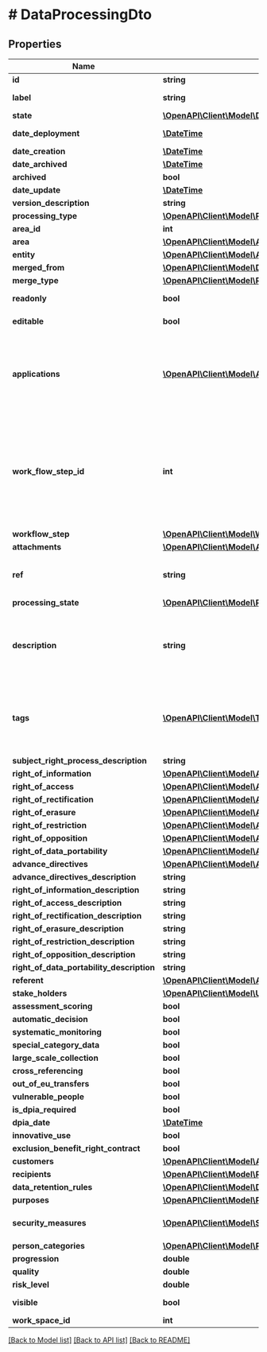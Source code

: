 # # DataProcessingDto

## Properties

Name | Type | Description | Notes
------------ | ------------- | ------------- | -------------
**id** | **string** |  | [optional]
**label** | **string** | Label des données |
**state** | [**\OpenAPI\Client\Model\DataProcessingState**](DataProcessingState.md) |  | [optional]
**date_deployment** | [**\DateTime**](\DateTime.md) | Deployment date | [optional]
**date_creation** | [**\DateTime**](\DateTime.md) |  | [optional]
**date_archived** | [**\DateTime**](\DateTime.md) |  | [optional]
**archived** | **bool** |  | [optional]
**date_update** | [**\DateTime**](\DateTime.md) |  | [optional]
**version_description** | **string** |  | [optional]
**processing_type** | [**\OpenAPI\Client\Model\ProcessingType**](ProcessingType.md) |  | [optional]
**area_id** | **int** |  | [optional]
**area** | [**\OpenAPI\Client\Model\AreaDto**](AreaDto.md) |  | [optional]
**entity** | [**\OpenAPI\Client\Model\AreaDto**](AreaDto.md) |  | [optional]
**merged_from** | [**\OpenAPI\Client\Model\DataProcessingDto**](DataProcessingDto.md) |  | [optional]
**merge_type** | [**\OpenAPI\Client\Model\RelationShipType**](RelationShipType.md) |  | [optional]
**readonly** | **bool** |  | [optional] [readonly]
**editable** | **bool** |  | [optional] [readonly]
**applications** | [**\OpenAPI\Client\Model\ApplicationDto[]**](ApplicationDto.md) | Listing des applications associées &#x3D;&gt; Il peut y avoir plusieurs workspaces associés | [optional]
**work_flow_step_id** | **int** | Le status du workflow &#x3D;&gt; état de l&#39;avancée de la saisie du traitement,  A voir comment on le gère | [optional]
**workflow_step** | [**\OpenAPI\Client\Model\WorkFlowStepDto**](WorkFlowStepDto.md) |  | [optional]
**attachments** | [**\OpenAPI\Client\Model\AttachmentDto[]**](AttachmentDto.md) |  | [optional]
**ref** | **string** | Client is able to write is own reference | [optional]
**processing_state** | [**\OpenAPI\Client\Model\ProcessingState**](ProcessingState.md) |  | [optional]
**description** | **string** | Description longue du traitement (Peut aider pour la recherche full-text) | [optional]
**tags** | [**\OpenAPI\Client\Model\TagDto[]**](TagDto.md) | Les tags associés au traitement (Pour un éventuel moteur de recherche) | [optional]
**subject_right_process_description** | **string** |  | [optional]
**right_of_information** | [**\OpenAPI\Client\Model\AccessType**](AccessType.md) |  | [optional]
**right_of_access** | [**\OpenAPI\Client\Model\AccessType**](AccessType.md) |  | [optional]
**right_of_rectification** | [**\OpenAPI\Client\Model\AccessType**](AccessType.md) |  | [optional]
**right_of_erasure** | [**\OpenAPI\Client\Model\AccessType**](AccessType.md) |  | [optional]
**right_of_restriction** | [**\OpenAPI\Client\Model\AccessType**](AccessType.md) |  | [optional]
**right_of_opposition** | [**\OpenAPI\Client\Model\AccessType**](AccessType.md) |  | [optional]
**right_of_data_portability** | [**\OpenAPI\Client\Model\AccessType**](AccessType.md) |  | [optional]
**advance_directives** | [**\OpenAPI\Client\Model\AccessType**](AccessType.md) |  | [optional]
**advance_directives_description** | **string** |  | [optional]
**right_of_information_description** | **string** |  | [optional]
**right_of_access_description** | **string** |  | [optional]
**right_of_rectification_description** | **string** |  | [optional]
**right_of_erasure_description** | **string** |  | [optional]
**right_of_restriction_description** | **string** |  | [optional]
**right_of_opposition_description** | **string** |  | [optional]
**right_of_data_portability_description** | **string** |  | [optional]
**referent** | [**\OpenAPI\Client\Model\ActorDto**](ActorDto.md) |  | [optional]
**stake_holders** | [**\OpenAPI\Client\Model\UserDataTreatmentDto[]**](UserDataTreatmentDto.md) |  | [optional]
**assessment_scoring** | **bool** |  | [optional]
**automatic_decision** | **bool** |  | [optional]
**systematic_monitoring** | **bool** |  | [optional]
**special_category_data** | **bool** |  | [optional]
**large_scale_collection** | **bool** |  | [optional]
**cross_referencing** | **bool** |  | [optional]
**out_of_eu_transfers** | **bool** |  | [optional]
**vulnerable_people** | **bool** |  | [optional]
**is_dpia_required** | **bool** |  | [optional]
**dpia_date** | [**\DateTime**](\DateTime.md) |  | [optional]
**innovative_use** | **bool** |  | [optional]
**exclusion_benefit_right_contract** | **bool** |  | [optional]
**customers** | [**\OpenAPI\Client\Model\ActorDto[]**](ActorDto.md) |  | [optional]
**recipients** | [**\OpenAPI\Client\Model\RecipientDto[]**](RecipientDto.md) |  | [optional]
**data_retention_rules** | [**\OpenAPI\Client\Model\DataRetentionRuleDto[]**](DataRetentionRuleDto.md) |  | [optional]
**purposes** | [**\OpenAPI\Client\Model\PurposeDto[]**](PurposeDto.md) |  | [optional]
**security_measures** | [**\OpenAPI\Client\Model\SecurityMeasureDataTreatmentDto[]**](SecurityMeasureDataTreatmentDto.md) | Mesure de sécurité techniques | [optional]
**person_categories** | [**\OpenAPI\Client\Model\PersonCategoryDto[]**](PersonCategoryDto.md) |  | [optional]
**progression** | **double** |  | [optional]
**quality** | **double** |  | [optional]
**risk_level** | **double** |  | [optional]
**visible** | **bool** |  | [optional] [readonly]
**work_space_id** | **int** |  | [optional]

[[Back to Model list]](../../README.md#models) [[Back to API list]](../../README.md#endpoints) [[Back to README]](../../README.md)
